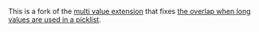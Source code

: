 This is a fork of the [multi value extension](https://github.com/Microsoft/vsts-extension-multivalue-control) that fixes [the overlap when long values are used in a picklist](https://github.com/microsoft/vsts-extension-multivalue-control/issues/162).
